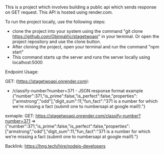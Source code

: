 This is a project which involves building a public api which sends response on GET request. 
This API is hosted using render.com. 

To run the project locally, use the following steps: 

* clone the project into your system using the command "git clone https://github.com/ObinnaVic/stagetwoapi" in your terminal. Or open the project repository and use the clone button.
* After cloning the project, open your terminal and run the command "npm start"
* This command starts up the server and runs the server locally using localhost:5000

Endpoint Usage:

GET: (https://stagetwoapi.onrender.com):

* /classify-number?number=371 - JSON response format example {"number":371,"is_prime":false,"is_perfect":false,"properties":["armstrong","odd"],"digit_sum":11,"fun_fact":"371 is a number for which we're missing a fact (submit one to numbersapi at google mail!)."}

exmaple: 
GET: https://stagetwoapi.onrender.com/classify-number?number=371 
=> {"number":371,"is_prime":false,"is_perfect":false,"properties":["armstrong","odd"],"digit_sum":11,"fun_fact":"371 is a number for which we're missing a fact (submit one to numbersapi at google mail!)."}

Backlink: https://hng.tech/hire/nodejs-developers
